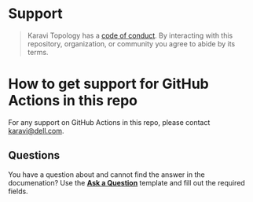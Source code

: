 # Support

> Karavi Topology has a [code of conduct](./docs/CODE_OF_CONDUCT.md).
> By interacting with this repository, organization, or community you agree to
> abide by its terms.

# How to get support for GitHub Actions in this repo

For any support on GitHub Actions in this repo, please contact karavi@dell.com.

## Questions

You have a question about and cannot find the answer in the documenation? 
Use the **[Ask a Question](https://github.com/dell/common-github-actions/issues/new?template=ask-a-question.md)** template and fill out the required fields.

